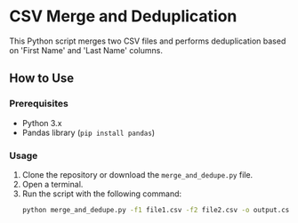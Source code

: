 # CSV Merge and Deduplication

This Python script merges two CSV files and performs deduplication based on 'First Name' and 'Last Name' columns.

## How to Use

### Prerequisites
- Python 3.x
- Pandas library (`pip install pandas`)

### Usage
1. Clone the repository or download the `merge_and_dedupe.py` file.
2. Open a terminal.
3. Run the script with the following command:
   ```bash
   python merge_and_dedupe.py -f1 file1.csv -f2 file2.csv -o output.csv
